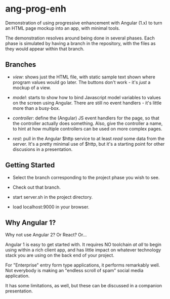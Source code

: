 # ang-prog-enh
Demonstration of using progressive enhancement with Angular (1.x)
to turn an HTML page mockup into an app, with minimal tools.

The demonstration resolves around being done in several phases.
Each phase is simulated by having a branch in the repository,
with the files as they would appear within that branch.

## Branches

* *view*: shows just the HTML file,
with static sample text shown where program values would go later.
The buttons don't work - it's *just* a mockup of a view.

* *model*: starts to show how to bind Javascript model variables
to values on the screen using Angular.
There are still no event handlers - it's little more than a busy-box.

* *controller*: define the (Angular) JS event handlers for the page,
so that the controller actually does something.
Also, give the controller a name, to hint at how multiple
controllers can be used on more complex pages.

* *rest*: pull in the Angular $http service
to at least *read* some data from the server.
It's a pretty minimal use of $http,
but it's a starting point for other discusions in a presentation.

## Getting Started

* Select the branch corresponding to the project phase you wish to see.

* Check out that branch.

* start server.sh in the project directory.

* load localhost:9000 in your browser.

## Why Angular 1?

Why not use Angular 2?  Or React?  Or...

Angular 1 is easy to get started with.  It requires NO toolchain *at all*
to begin using within a rich client app,
and has little impact on whatever technology stack you are using
on the back end of your project.

For "Enterprise" entry form type applications,
it performs remarkably well.
Not everybody is making an "endless scroll of spam"
social media application.

It has some limitations, as well,
but these can be discussed in a companion presentation.


